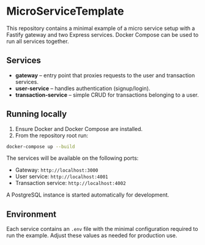 # MicroServiceTemplate

This repository contains a minimal example of a micro service setup with a Fastify gateway and two Express services. Docker Compose can be used to run all services together.

## Services

- **gateway** – entry point that proxies requests to the user and transaction services.
- **user-service** – handles authentication (signup/login).
- **transaction-service** – simple CRUD for transactions belonging to a user.

## Running locally

1. Ensure Docker and Docker Compose are installed.
2. From the repository root run:

```bash
docker-compose up --build
```

The services will be available on the following ports:

- Gateway: `http://localhost:3000`
- User service: `http://localhost:4001`
- Transaction service: `http://localhost:4002`

A PostgreSQL instance is started automatically for development.

## Environment

Each service contains an `.env` file with the minimal configuration required to run the example. Adjust these values as needed for production use.
